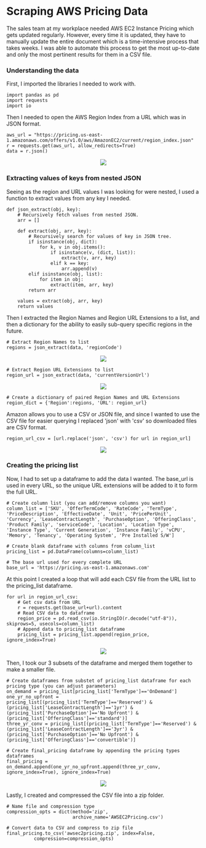 # Scraping AWS Pricing Data
The sales team at my workplace needed AWS EC2 Instance Pricing which gets updated regularly. However, every time it is updated, they have to manually update the entire document which is a time-intensive process that takes weeks. I was able to automate this process to get the most up-to-date and only the most pertinent results for them in a CSV file.

### Understanding the data

First, I imported the libraries I needed to work with.
```
import pandas as pd
import requests
import io
```

Then I needed to open the AWS Region Index from a URL which was in JSON format.
```
aws_url = "https://pricing.us-east-1.amazonaws.com/offers/v1.0/aws/AmazonEC2/current/region_index.json"
r = requests.get(aws_url, allow_redirects=True)
data = r.json()
```
<p align="center">
<img src= "/images/awsregionindex.png" class="center"/>
</p>

### Extracting values of keys from nested JSON
Seeing as the region and URL values I was looking for were nested, I used a function to extract values from any key I needed.
```
def json_extract(obj, key):
    # Recursively fetch values from nested JSON.
    arr = []

    def extract(obj, arr, key):
        # Recursively search for values of key in JSON tree.
        if isinstance(obj, dict):
            for k, v in obj.items():
                if isinstance(v, (dict, list)):
                    extract(v, arr, key)
                elif k == key:
                    arr.append(v)
        elif isinstance(obj, list):
            for item in obj:
                extract(item, arr, key)
        return arr

    values = extract(obj, arr, key)
    return values
```

Then I extracted the Region Names and Region URL Extensions to a list, and then a dictionary for the ability to easily sub-query specific regions in the future.
```
# Extract Region Names to list
regions = json_extract(data, 'regionCode')
```
<p align="center">
<img src= "/images/awsregions.png" class="center"/>
</p>

```
# Extract Region URL Extensions to list
region_url = json_extract(data, 'currentVersionUrl')
```
<p align="center">
<img src= "/images/awsurls.png" class="center"/>
</p>

```
# Create a dictionary of paired Region Names and URL Extensions
region_dict = {'Region':regions, 'URL': region_url}
```

Amazon allows you to use a CSV or JSON file, and since I wanted to use the CSV file for easier querying I replaced 'json' with 'csv' so downloaded files are CSV format.
```
region_url_csv = [url.replace('json', 'csv') for url in region_url]
```
<p align="center">
<img src= "/images/awsurlscsv.png" class="center"/>
</p>

### Creating the pricing list
Now, I had to set up a dataframe to add the data I wanted. The base_url is used in every URL, so the unique URL extensions will be added to it to form the full URL.
```
# Create column list (you can add/remove columns you want)
column_list = ['SKU', 'OfferTermCode', 'RateCode', 'TermType', 'PriceDescription', 'EffectiveDate', 'Unit', 'PricePerUnit', 'Currency', 'LeaseContractLength', 'PurchaseOption', 'OfferingClass', 'Product Family', 'serviceCode', 'Location', 'Location Type', 'Instance Type', 'Current Generation', 'Instance Family', 'vCPU', 'Memory', 'Tenancy', 'Operating System', 'Pre Installed S/W']

# Create blank dataframe with columns from column_list
pricing_list = pd.DataFrame(columns=column_list)

# The base url used for every complete URL
base_url = 'https://pricing.us-east-1.amazonaws.com'
```

At this point I created a loop that will add each CSV file from the URL list to the pricing_list dataframe.
```
for url in region_url_csv:
    # Get csv data from URL
    r = requests.get(base_url+url).content
    # Read CSV data to dataframe
    region_price = pd.read_csv(io.StringIO(r.decode("utf-8")), skiprows=5, usecols=column_list)
    # Append data to pricing_list dataframe
    pricing_list = pricing_list.append(region_price, ignore_index=True)
 ```   
<p align="center">
<img src= "/images/awspricinglistdata.png" class="center"/>
</p>

Then, I took our 3 subsets of the dataframe and merged them together to make a smaller file.
```
# Create dataframes from substet of pricing_list dataframe for each pricing type (you can adjust parameters)
on_demand = pricing_list[pricing_list['TermType']=='OnDemand']
one_yr_no_upfront = pricing_list[(pricing_list['TermType']=='Reserved') & (pricing_list['LeaseContractLength']=='1yr') & (pricing_list['PurchaseOption']=='No Upfront') & (pricing_list['OfferingClass']=='standard')]
three_yr_conv = pricing_list[(pricing_list['TermType']=='Reserved') & (pricing_list['LeaseContractLength']=='3yr') & (pricing_list['PurchaseOption']=='No Upfront') & (pricing_list['OfferingClass']=='convertible')]

# Create final_pricing dataframe by appending the pricing types dataframes
final_pricing = on_demand.append(one_yr_no_upfront.append(three_yr_conv, ignore_index=True), ignore_index=True)
```
<p align="center">
<img src= "/images/awsfinalpricingdata.png" class="center"/>
</p>

Lastly, I created and compressed the CSV file into a zip folder.
```
# Name file and compression type
compression_opts = dict(method='zip',
                        archive_name='AWSEC2Pricing.csv')  

# Convert data to CSV and compress to zip file
final_pricing.to_csv('awsec2pricing.zip', index=False,
          compression=compression_opts)  
```
